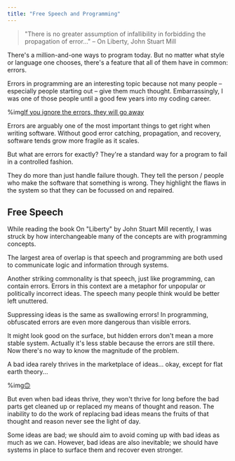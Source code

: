 ```yaml
---
title: "Free Speech and Programming"
---
```


>"There is no greater assumption of infallibility in forbidding the propagation of error..."
> – On Liberty, John Stuart Mill

There's a million-and-one ways to program today. But no matter what style or language one chooses, there's a feature that all of them have in common: errors.

Errors in programming are an interesting topic because not many people – especially people starting out – give them much thought. Embarrassingly, I was one of those people until a good few years into my coding career. 

%img[If you ignore the errors, they will go away](https://a.nosaj.io/freespeech/everything-is-fine.gif)

Errors are arguably one of the most important things to get right when writing software. Without good error catching, propagation, and recovery, software tends grow more fragile as it scales.

But what are errors for exactly? They're a standard way for a program to fail in a controlled fashion. 

They do more than just handle failure though. They tell the person / people who make the software that something is wrong. They highlight the flaws in the system so that they can be focussed on and repaired.

## Free Speech
While reading the book On "Liberty" by John Stuart Mill recently, I was struck by how interchangeable many of the concepts are with programming concepts.

The largest area of overlap is that speech and programming are both used to communicate logic and information through systems. 

Another striking commonality is that speech, just like programming, can contain errors. Errors in this context are a metaphor for unpopular or politically incorrect ideas. The speech many people think would be better left unuttered. 

Suppressing ideas is the same as swallowing errors! In programming, obfuscated errors are even more dangerous than visible errors. 

It might look good on the surface, but hidden errors don't mean a more stable system. Actually it's less stable because the errors are still there. Now there's no way to know the magnitude of the problem.

A bad idea rarely thrives in the marketplace of ideas... okay, except for flat earth theory... 

%img[🙃](https://a.nosaj.io/freespeech/flat-earth.jpg)

But even when bad ideas thrive, they won't thrive for long before the bad parts get cleaned up or replaced my means of thought and reason. The inability to do the work of replacing bad ideas means the fruits of that thought and reason never see the light of day.

Some ideas are bad; we should aim to avoid coming up with bad ideas as much as we can. However, bad ideas are also inevitable; we should have systems in place to surface them and recover even stronger.